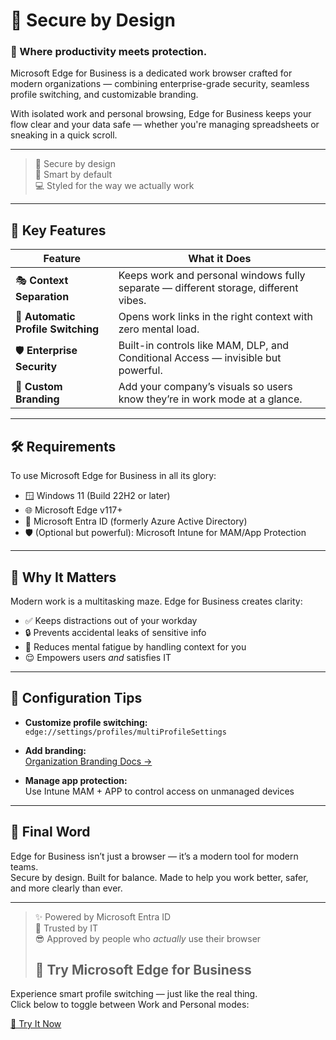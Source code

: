 # 💼 Secure by Design  
### 🧭 Where productivity meets protection.

Microsoft Edge for Business is a dedicated work browser crafted for modern organizations — combining enterprise-grade security, seamless profile switching, and customizable branding.

With isolated work and personal browsing, Edge for Business keeps your flow clear and your data safe — whether you're managing spreadsheets or sneaking in a quick scroll.

---

> 🔐 Secure by design  
> 🧠 Smart by default  
> 💻 Styled for the way we actually work

---

## 🔑 Key Features

| Feature | What it Does |
|--------|---------------|
| 🎭 **Context Separation** | Keeps work and personal windows fully separate — different storage, different vibes. |
| 🔄 **Automatic Profile Switching** | Opens work links in the right context with zero mental load. |
| 🛡️ **Enterprise Security** | Built-in controls like MAM, DLP, and Conditional Access — invisible but powerful. |
| 🎨 **Custom Branding** | Add your company’s visuals so users know they’re in work mode at a glance. |

---

## 🛠️ Requirements

To use Microsoft Edge for Business in all its glory:

- 🪟 Windows 11 (Build 22H2 or later)
- 🌐 Microsoft Edge v117+
- 🪪 Microsoft Entra ID (formerly Azure Active Directory)
- 🛡️ (Optional but powerful): Microsoft Intune for MAM/App Protection

---

## 💬 Why It Matters

Modern work is a multitasking maze. Edge for Business creates clarity:
- ✅ Keeps distractions out of your workday  
- 🔒 Prevents accidental leaks of sensitive info  
- 🧠 Reduces mental fatigue by handling context for you  
- 😌 Empowers users *and* satisfies IT

---

## 🧰 Configuration Tips

- **Customize profile switching:**  
  `edge://settings/profiles/multiProfileSettings`

- **Add branding:**  
  [Organization Branding Docs →](https://learn.microsoft.com/en-us/deployedge/microsoft-edge-branding)

- **Manage app protection:**  
  Use Intune MAM + APP to control access on unmanaged devices

---

## 🙌 Final Word

Edge for Business isn’t just a browser — it’s a modern tool for modern teams.  
Secure by design. Built for balance. Made to help you work better, safer, and more clearly than ever.

---

> ✨ Powered by Microsoft Entra ID  
> 🔐 Trusted by IT  
> 😎 Approved by people who *actually* use their browser
>
> ## 🧭 Try Microsoft Edge for Business

Experience smart profile switching — just like the real thing.  
Click below to toggle between Work and Personal modes:

[🔐 Try It Now](https://chandiefae.github.io/secure-by-design/demo/)

